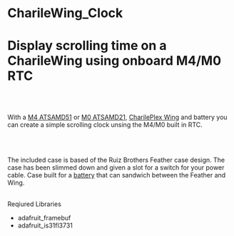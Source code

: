 # CharileWing_Clock
<H1>Display scrolling time on a CharileWing using onboard M4/M0 RTC</H1></BR>
</BR>
<P>With a <a href="https://www.adafruit.com/product/3857">M4 ATSAMD51</a> 
  or <a href="https://www.adafruit.com/product/2772">M0 ATSAMD21</a>, 
  <a href="https://www.adafruit.com/product/2965">CharilePlex Wing</a> 
  and battery you can create a simple scrolling clock unsing the M4/M0 built in RTC.</P></BR>
</BR>
<P>The included case is based of the Ruiz Brothers Feather case design. The case has been slimmed down and given a slot for a switch
  for your power cable. Case built for a <a href="https://www.adafruit.com/product/3898">battery</a> that can sandwich between the Feather and Wing.</P>
</BR>
Reqiured Libraries</BR>
<UL>
<LI>adafruit_framebuf</LI>
<LI>adafruit_is31fl3731</LI>
</UL>
